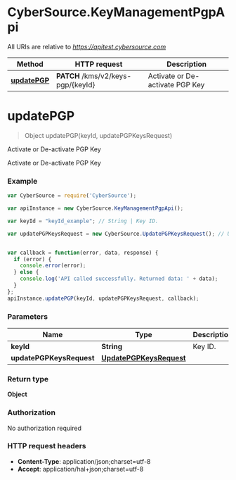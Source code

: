 # CyberSource.KeyManagementPgpApi

All URIs are relative to *https://apitest.cybersource.com*

Method | HTTP request | Description
------------- | ------------- | -------------
[**updatePGP**](KeyManagementPgpApi.md#updatePGP) | **PATCH** /kms/v2/keys-pgp/{keyId} | Activate or De-activate PGP Key


<a name="updatePGP"></a>
# **updatePGP**
> Object updatePGP(keyId, updatePGPKeysRequest)

Activate or De-activate PGP Key

Activate or De-activate PGP Key 

### Example
```javascript
var CyberSource = require('CyberSource');

var apiInstance = new CyberSource.KeyManagementPgpApi();

var keyId = "keyId_example"; // String | Key ID. 

var updatePGPKeysRequest = new CyberSource.UpdatePGPKeysRequest(); // UpdatePGPKeysRequest | 


var callback = function(error, data, response) {
  if (error) {
    console.error(error);
  } else {
    console.log('API called successfully. Returned data: ' + data);
  }
};
apiInstance.updatePGP(keyId, updatePGPKeysRequest, callback);
```

### Parameters

Name | Type | Description  | Notes
------------- | ------------- | ------------- | -------------
 **keyId** | **String**| Key ID.  | 
 **updatePGPKeysRequest** | [**UpdatePGPKeysRequest**](UpdatePGPKeysRequest.md)|  | 

### Return type

**Object**

### Authorization

No authorization required

### HTTP request headers

 - **Content-Type**: application/json;charset=utf-8
 - **Accept**: application/hal+json;charset=utf-8


